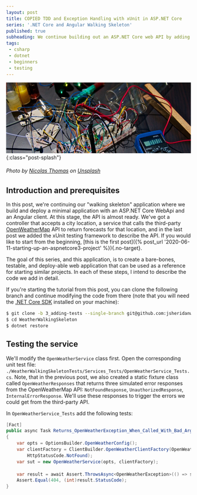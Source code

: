 ```yaml
---
layout: post
title: COPIED TDD and Exception Handling with xUnit in ASP.NET Core
series: '.NET Core and Angular Walking Skeleton'
published: true
subheading: We continue building out an ASP.NET Core web API by adding tests with xUnit and using those to guide implementing exception handling
tags: 
 - csharp 
 - dotnet 
 - beginners 
 - testing
---
```


![Electronic circuits](/assets/img/wws4/splash.jpg){:class="post-splash"}

###### Photo by [Nicolas Thomas](https://unsplash.com/@nicolasthomas?utm_source=unsplash&amp;utm_medium=referral&amp;utm_content=creditCopyText) on [Unsplash](https://unsplash.com/s/photos/test?utm_source=unsplash&amp;utm_medium=referral&amp;utm_content=creditCopyText)

## Introduction and prerequisites

In this post, we're continuing our "walking skeleton" application where we build and deploy a minimal application with an ASP.NET Core WebApi and an Angular client. At this stage, the API is almost ready. We've got a controller that accepts a city location, a service that calls the third-party [OpenWeatherMap](https://openweathermap.org/api) API to return forecasts for that location, and in the last post we added the xUnit testing framework to describe the API. If you would like to start from the beginning, [this is the first post]({% post_url '2020-06-11-starting-up-an-aspnetcore3-project'  %}){.no-target}. 

The goal of this series, and this application, is to create a bare-bones, testable, and deploy-able web application that can be used as a reference for starting similar projects. In each of these steps, I intend to describe the code we add in detail.

If you're starting the tutorial from this post, you can clone the following branch and continue modifying the code from there (note that you will need the [.NET Core SDK](https://dotnet.microsoft.com/download) installed on your machine):
```bash
$ git clone -b 3_adding-tests --single-branch git@github.com:jsheridanwells/WeatherWalkingSkeleton.git
$ cd WeatherWalkingSkeleton
$ dotnet restore
```


## Testing the service

We'll modify the `OpenWeatherService` class first. Open the corresponding unit test file: `./WeatherWalkingSkeletonTests/Services_Tests/OpenWeatherService_Tests.cs`. Note, that in the previous post, we also created a static fixture class called `OpenWeatherResponses` that returns three simulated error responses from the OpenWeatherMap API: `NotFoundResponse`, `UnauthorizedResponse`, `InternalErrorResponse`. We'll use these responses to trigger the errors we could get from the third-party API.

In `OpenWeatherService_Tests` add the following tests:
```csharp
[Fact]
public async Task Returns_OpenWeatherException_When_Called_With_Bad_Argument()
{
    var opts = OptionsBuilder.OpenWeatherConfig();
    var clientFactory = ClientBuilder.OpenWeatherClientFactory(OpenWeatherResponses.NotFoundResponse,
        HttpStatusCode.NotFound);
    var sut = new OpenWeatherService(opts, clientFactory);

    var result = await Assert.ThrowsAsync<OpenWeatherException>(() => sut.GetFiveDayForecastAsync("Westeros"));
    Assert.Equal(404, (int)result.StatusCode);
}

```

<!-- The tests follow the basic setup of the previous two tests, but we've configured the different possible error responses from the mock API. When OpenWeatherMap returns an unexpected result, we want our service to throw a custom exception called `OpenWeatherException`. This exception will communicate to the consuming class that the failure came from the third-party API.

If you run the test using your IDE's test runner, or using `$ dotnet test` in the terminal, we see our tests fail. We expected our custom exception and instead got a `NullReferenceException` since our service can't yet handle a response that it can't parse. 

Open `./Api/Services/OpenWeatherService.cs` and navigate to the `GetFiveDayForecastAsync` method. Going through the method line by line, we see the point where the method waits for a response from OpenWeatherMap:
```csharp
var response = await client.GetAsync(url);
```
We'll check if the response is successful, and if it is then we'll deserialize the response as we were initially. If it's any other result, we'll build and throw an `OpenWeatherException` so the consuming class can respond accordingly. The _if/else_ block will look like this (I'll copy the entire method further below):
```csharp
if (response.IsSuccessStatusCode)
{
    // deserialize and return an OpenWeatherResponse
    var json = await response.Content.ReadAsStringAsync();
    var openWeatherResponse = JsonSerializer.Deserialize<OpenWeatherResponse>(json);
    foreach (var forecast in openWeatherResponse.Forecasts)
    {
        forecasts.Add(new WeatherForecast
        {
            Date = new DateTime(forecast.Dt),
            Temp = forecast.Temps.Temp,
            FeelsLike = forecast.Temps.FeelsLike,
            TempMin = forecast.Temps.TempMin,
            TempMax = forecast.Temps.TempMax,
        });
    } 
    
    return forecasts;
}
else
{
    // build an exception with information from the third-party API
    throw new OpenWeatherException(response.StatusCode, "Error response from OpenWeatherApi: " + response.ReasonPhrase);
} 
```
The exception will contain the OpenWeatherMap HTTP status code and a simple message, then a consuming class can create logic based on that information.

Below is what the entire `GetFiveDayFirecastAsync` method should look like:
```csharp
public async Task<List<WeatherForecast>> GetFiveDayForecastAsync(string location, Unit unit = Unit.Metric)
{
    string url = BuildOpenWeatherUrl("forecast", location, unit);
    var forecasts = new List<WeatherForecast>();
   
    var client = _httpFactory.CreateClient("OpenWeatherClient");
    var response = await client.GetAsync(url);
    
    if (response.IsSuccessStatusCode)
    {
        var json = await response.Content.ReadAsStringAsync();
        var openWeatherResponse = JsonSerializer.Deserialize<OpenWeatherResponse>(json);
        foreach (var forecast in openWeatherResponse.Forecasts)
        {
            forecasts.Add(new WeatherForecast
            {
                Date = new DateTime(forecast.Dt),
                Temp = forecast.Temps.Temp,
                FeelsLike = forecast.Temps.FeelsLike,
                TempMin = forecast.Temps.TempMin,
                TempMax = forecast.Temps.TempMax,
            });
        } 
        
        return forecasts;
    }
    else
    {
        throw new OpenWeatherException(response.StatusCode, "Error response from OpenWeatherApi: " + response.ReasonPhrase);
    } 
}
```
Run the tests again and they should all pass. At this point, we've done the _Red_ and _Green_ steps of the test process. I'll leave it up to you to find any opportunities for refactoring this method or letting it go as is.

## Testing the controller

Our service can now graceful indicate if there was a failed response from the OpenWeatherMap API. Now we need our controller communicate these exceptions back to our API's consuming clients.

Going back to our original three scenarios, the controller could respond to each in the following ways:
1. If OpenWeatherMap couldn't recognize the location, the controller can return a `400 BadRequest` response and let the consumer know the name of the location that failed. Also, if the request is made without a location, we should return a `400` before even calling the service.
1. If the OpenWeatherMap returns an `Unauthorized` response, it's due to an invalid API key and for this project that's likely from a bad configuration. We'll return a `500 Internal Server Error` with the message from the OpenWeatherMap API which will indicate if the request was not authorized.
1. If there is any other error, we'll return another `500` response with the message from OpenWeatherMap. Lastly, we'll also return a `500` response for any other exception that is thrown within the application.

The responses above lead to three tests that we'll add to `./Tests/Controllers_Tests/`:
```csharp
[Fact]
public async Task Returns_400_Result_When_Missing_Location()
{
    var opts = OptionsBuilder.OpenWeatherConfig();
    var clientFactory = ClientBuilder.OpenWeatherClientFactory(OpenWeatherResponses.NotFoundResponse);
    var service = new OpenWeatherService(opts, clientFactory);
    var sut = new WeatherForecastController(new NullLogger<WeatherForecastController>(), service);

    var result = await sut.Get(String.Empty) as ObjectResult;
    
    Assert.Equal(400, result.StatusCode);
}

[Fact]
public async Task Returns_BadRequestResult_When_Location_Not_Found()
{
    var opts = OptionsBuilder.OpenWeatherConfig();
    var clientFactory = ClientBuilder.OpenWeatherClientFactory(OpenWeatherResponses.NotFoundResponse,
        HttpStatusCode.NotFound);
    var service = new OpenWeatherService(opts, clientFactory);
    var sut = new WeatherForecastController(new NullLogger<WeatherForecastController>(), service);
    
    var result = await sut.Get("Westworld") as ObjectResult;
    
    Assert.Contains("not found", result.Value.ToString());
    Assert.Equal(400, result.StatusCode);
}

[Fact]
public async Task Returns_OpenWeatherException_When_Unauthorized()
{
    var opts = OptionsBuilder.OpenWeatherConfig();
    var clientFactory = ClientBuilder.OpenWeatherClientFactory(OpenWeatherResponses.UnauthorizedResponse,
        HttpStatusCode.Unauthorized);
    var sut = new OpenWeatherService(opts, clientFactory);

    var result = await Assert.ThrowsAsync<OpenWeatherException>(() => sut.GetFiveDayForecastAsync("Chicago"));
    Assert.Equal(401, (int)result.StatusCode);
}

[Fact]
public async Task Returns_500_When_Api_Returns_Error()
{
    var opts = OptionsBuilder.OpenWeatherConfig();
    var clientFactory = ClientBuilder.OpenWeatherClientFactory(OpenWeatherResponses.UnauthorizedResponse,
        HttpStatusCode.Unauthorized);
    var service = new OpenWeatherService(opts, clientFactory);
    var sut = new WeatherForecastController(new NullLogger<WeatherForecastController>(), service);
    
    var result = await sut.Get("Rio de Janeiro") as ObjectResult;
    
    Assert.Contains("Error response from OpenWeatherApi: Unauthorized", result.Value.ToString());
    Assert.Equal(500, result.StatusCode); 
}
```
If we run them, they should fail.

We'll open the class under test in `./Api/Controllers/WeatherForecastController.cs` and find the `Get()` method. Add the following as the first step of the method to check if there is a usable `location` value with the request:
```csharp
[HttpGet]
public async Task<IActionResult> Get(string location, Unit unit = Unit.Metric)
{
   if (string.IsNullOrEmpty(location))
       return BadRequest("location parameter is missing");
   // [ ... ] 
}
```
Now, three of the four new tests should be failing. 

For the rest of the tests, we can get them to pass by returning a `400 Bad Request` result if OpenWeatherMap can't find the location, or returning a `500 Internal Server Error` for any other reason, along with a helpful message. Also, we can wrap our logic in a _try/catch_ block that will handle an `OpenWeatherException` as indicated above, then handle any other exception. The updated `Get()` method can now look like this:
```csharp
[HttpGet]
public async Task<IActionResult> Get(string location, Unit unit = Unit.Metric)
{
    if (string.IsNullOrEmpty(location))
        return BadRequest("location parameter is missing");
    try
    {
        var forecast = await _weatherService.GetFiveDayForecastAsync(location, unit);
        return Ok(forecast);
    }
    catch (OpenWeatherException e)
    {
        if (e.StatusCode == HttpStatusCode.NotFound)
            return BadRequest($"Location: \"{ location }\" not found.");
        else
            return StatusCode(500, e.Message);
    }
    catch (Exception e)
    {
        return StatusCode(500, e.Message);
    }
}
```
Run the tests and we're successful if we now have nine passing tests in the collection. As before, if you would like to experiment with other ways to handle exceptions from the `OpenWeatherService`, you can now refactor the method secured with its corresponding tests.

## Conclusion

In this tutorial, we started with a project with an API endpoint that could handle a "happy path," but could not meaningfully handle exceptions. We came up with three possible exception scenarios, then used test-driven development for describing the desired behavior for our classes, making changes until the tests passed. We now have a more robust example ASP.NET Core project. In the next tutorials, we will Docker-ize the API to support complimentary development, then scaffold an Angular project to serve as a client.

 -->
